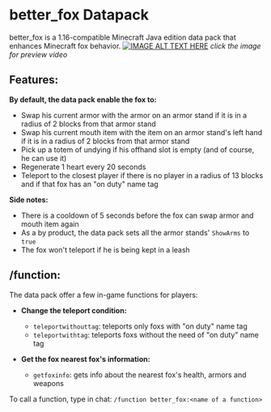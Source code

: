 # **better_fox Datapack**
better_fox is a 1.16-compatible Minecraft Java edition data pack that enhances Minecraft fox behavior.
[![IMAGE ALT TEXT HERE](https://i.imgur.com/4x0avii.jpg)](http://www.youtube.com/watch?v=bV0ZE2qu_M0)
_click the image for preview video_
## **Features**:
**By default, the data pack enable the fox to:**
- Swap his current armor with the armor on an armor stand if it is in a radius of 2 blocks from that armor stand
- Swap his current mouth item with the item on an armor stand's left hand if it is in a radius of 2 blocks from that armor stand
- Pick up a totem of undying if his offhand slot is empty (and of course, he can use it)
- Regenerate 1 heart every 20 seconds
- Teleport to the closest player if there is no player in a radius of 13 blocks and if that fox has an "on duty" name tag

**Side notes:**
- There is a cooldown of 5 seconds before the fox can swap armor and mouth item again
- As a by product, the data pack sets all the armor stands' `ShowArms` to `true`
- The fox won't teleport if he is being kept in a leash

## **/function**: 
The data pack offer a few in-game functions for players:
* **Change the teleport condition:**
    - `teleportwithouttag`: teleports only foxs with "on duty" name tag   
    - `teleportwithtag`: teleports foxs without the need of "on duty" name tag 
 
* **Get the fox nearest fox's information:**
    - `getfoxinfo`: gets info about the nearest fox's health, armors and weapons
    
To call a function, type in chat: 
    `/function better_fox:<name of a function>`

[//]: <> (To show the current modifying status of the creeper, simply type: )
[//]: <> (`/scoreboard objectives setdisplay sidebar fox_control`)

